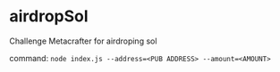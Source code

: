 # airdropSol
Challenge Metacrafter for airdroping sol

command:
``node index.js --address=<PUB ADDRESS> --amount=<AMOUNT>``
